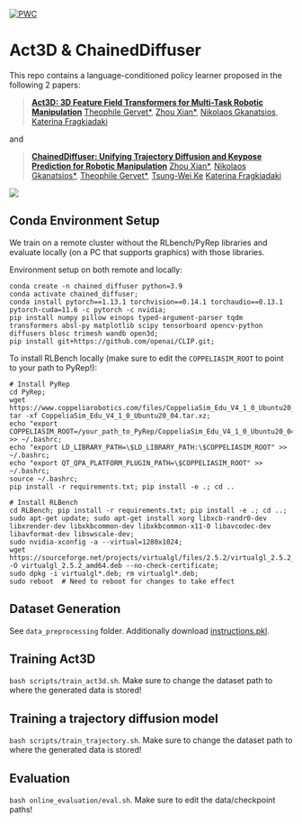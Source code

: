 [![PWC](https://img.shields.io/endpoint.svg?url=https://paperswithcode.com/badge/act3d-infinite-resolution-action-detection/robot-manipulation-on-rlbench)](https://paperswithcode.com/sota/robot-manipulation-on-rlbench?p=act3d-infinite-resolution-action-detection)


# Act3D & ChainedDiffuser


This repo contains a language-conditioned policy learner proposed in the following 2 papers:

> **[Act3D: 3D Feature Field Transformers for Multi-Task Robotic Manipulation](https://act3d.github.io/)**
> [Theophile Gervet*](https://theophilegervet.github.io/), [Zhou Xian*](https://zhou-xian.com/), [Nikolaos Gkanatsios](https://nickgkan.github.io/), [Katerina Fragkiadaki](https://www.cs.cmu.edu/~katef/)

and 

> **[ChainedDiffuser: Unifying Trajectory Diffusion and Keypose Prediction for Robotic Manipulation](https://chained-diffuser.github.io/)**
> [Zhou Xian*](https://zhou-xian.com/), [Nikolaos Gkanatsios*](https://nickgkan.github.io/), [Theophile Gervet*](https://theophilegervet.github.io/), [Tsung-Wei Ke](https://twke18.github.io/) [Katerina Fragkiadaki](https://www.cs.cmu.edu/~katef/)


![](imgs/tasks.png)

## Conda Environment Setup

We train on a remote cluster without the RLbench/PyRep libraries and evaluate locally (on a PC that supports graphics) with those libraries.

Environment setup on both remote and locally:
```
conda create -n chained_diffuser python=3.9
conda activate chained_diffuser;
conda install pytorch==1.13.1 torchvision==0.14.1 torchaudio==0.13.1 pytorch-cuda=11.6 -c pytorch -c nvidia;
pip install numpy pillow einops typed-argument-parser tqdm transformers absl-py matplotlib scipy tensorboard opencv-python diffusers blosc trimesh wandb open3d;
pip install git+https://github.com/openai/CLIP.git;
```

To install RLBench locally (make sure to edit the `COPPELIASIM_ROOT` to point to your path to PyRep!):
```
# Install PyRep
cd PyRep; 
wget https://www.coppeliarobotics.com/files/CoppeliaSim_Edu_V4_1_0_Ubuntu20_04.tar.xz; 
tar -xf CoppeliaSim_Edu_V4_1_0_Ubuntu20_04.tar.xz;
echo "export COPPELIASIM_ROOT=/your_path_to_PyRep/CoppeliaSim_Edu_V4_1_0_Ubuntu20_04" >> ~/.bashrc; 
echo "export LD_LIBRARY_PATH=\$LD_LIBRARY_PATH:\$COPPELIASIM_ROOT" >> ~/.bashrc;
echo "export QT_QPA_PLATFORM_PLUGIN_PATH=\$COPPELIASIM_ROOT" >> ~/.bashrc;
source ~/.bashrc;
pip install -r requirements.txt; pip install -e .; cd ..

# Install RLBench
cd RLBench; pip install -r requirements.txt; pip install -e .; cd ..;
sudo apt-get update; sudo apt-get install xorg libxcb-randr0-dev libxrender-dev libxkbcommon-dev libxkbcommon-x11-0 libavcodec-dev libavformat-dev libswscale-dev;
sudo nvidia-xconfig -a --virtual=1280x1024;
wget https://sourceforge.net/projects/virtualgl/files/2.5.2/virtualgl_2.5.2_amd64.deb/download -O virtualgl_2.5.2_amd64.deb --no-check-certificate;
sudo dpkg -i virtualgl*.deb; rm virtualgl*.deb;
sudo reboot  # Need to reboot for changes to take effect
```

## Dataset Generation

See `data_preprocessing` folder. Additionally download [instructions.pkl](https://drive.google.com/file/d/1ZGp18GBzzM9oP866vlTBg4DgfXn7BliL/view?usp=sharing).

## Training Act3D

`bash scripts/train_act3d.sh`. Make sure to change the dataset path to where the generated data is stored!

## Training a trajectory diffusion model

`bash scripts/train_trajectory.sh`. Make sure to change the dataset path to where the generated data is stored!

## Evaluation

`bash online_evaluation/eval.sh`. Make sure to edit the data/checkpoint paths!
